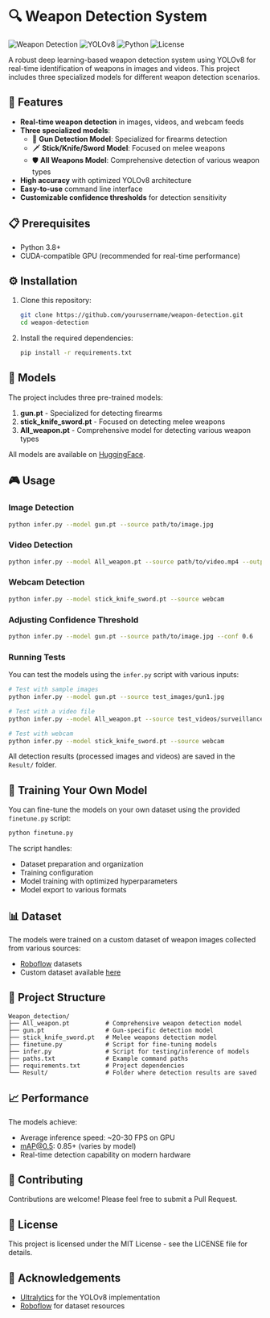 # 🔍 Weapon Detection System

![Weapon Detection](https://img.shields.io/badge/AI-Weapon%20Detection-red)
![YOLOv8](https://img.shields.io/badge/Model-YOLOv8-blue)
![Python](https://img.shields.io/badge/Python-3.8%2B-green)
![License](https://img.shields.io/badge/License-MIT-yellow)

A robust deep learning-based weapon detection system using YOLOv8 for real-time identification of weapons in images and videos. This project includes three specialized models for different weapon detection scenarios.

## 🚀 Features

- **Real-time weapon detection** in images, videos, and webcam feeds
- **Three specialized models**:
  - 🔫 **Gun Detection Model**: Specialized for firearms detection
  - 🗡️ **Stick/Knife/Sword Model**: Focused on melee weapons
  - 🛡️ **All Weapons Model**: Comprehensive detection of various weapon types
- **High accuracy** with optimized YOLOv8 architecture
- **Easy-to-use** command line interface
- **Customizable confidence thresholds** for detection sensitivity

## 📋 Prerequisites

- Python 3.8+
- CUDA-compatible GPU (recommended for real-time performance)

## ⚙️ Installation

1. Clone this repository:
   ```bash
   git clone https://github.com/yourusername/weapon-detection.git
   cd weapon-detection
   ```

2. Install the required dependencies:
   ```bash
   pip install -r requirements.txt
   ```

## 🔧 Models

The project includes three pre-trained models:

1. **gun.pt** - Specialized for detecting firearms
2. **stick_knife_sword.pt** - Focused on detecting melee weapons
3. **All_weapon.pt** - Comprehensive model for detecting various weapon types

All models are available on [HuggingFace](https://huggingface.co/yourusername/weapon-detection-models).

## 🎮 Usage

### Image Detection

```bash
python infer.py --model gun.pt --source path/to/image.jpg
```

### Video Detection

```bash
python infer.py --model All_weapon.pt --source path/to/video.mp4 --output results.mp4
```

### Webcam Detection

```bash
python infer.py --model stick_knife_sword.pt --source webcam
```

### Adjusting Confidence Threshold

```bash
python infer.py --model gun.pt --source path/to/image.jpg --conf 0.6
```

### Running Tests

You can test the models using the `infer.py` script with various inputs:

```bash
# Test with sample images
python infer.py --model gun.pt --source test_images/gun1.jpg

# Test with a video file
python infer.py --model All_weapon.pt --source test_videos/surveillance.mp4 --output Result/detection_result.mp4

# Test with webcam
python infer.py --model stick_knife_sword.pt --source webcam
```

All detection results (processed images and videos) are saved in the `Result/` folder.

## 🔄 Training Your Own Model

You can fine-tune the models on your own dataset using the provided `finetune.py` script:

```bash
python finetune.py
```

The script handles:
- Dataset preparation and organization
- Training configuration
- Model training with optimized hyperparameters
- Model export to various formats

## 📊 Dataset

The models were trained on a custom dataset of weapon images collected from various sources:
- [Roboflow](https://roboflow.com) datasets
- Custom dataset available [here](https://drive.google.com/drive/folders/179q_MNjx0ipzybhdjpQTxVu3IbI-5lWl)

## 📁 Project Structure

```
Weapon_detection/
├── All_weapon.pt          # Comprehensive weapon detection model
├── gun.pt                 # Gun-specific detection model
├── stick_knife_sword.pt   # Melee weapons detection model
├── finetune.py            # Script for fine-tuning models
├── infer.py               # Script for testing/inference of models
├── paths.txt              # Example command paths
├── requirements.txt       # Project dependencies
└── Result/                # Folder where detection results are saved
```

## 📈 Performance

The models achieve:
- Average inference speed: ~20-30 FPS on GPU
- mAP@0.5: 0.85+ (varies by model)
- Real-time detection capability on modern hardware

## 🤝 Contributing

Contributions are welcome! Please feel free to submit a Pull Request.

## 📄 License

This project is licensed under the MIT License - see the LICENSE file for details.

## 🙏 Acknowledgements

- [Ultralytics](https://github.com/ultralytics/ultralytics) for the YOLOv8 implementation
- [Roboflow](https://roboflow.com) for dataset resources